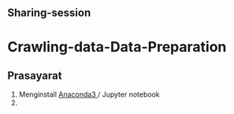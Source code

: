 
## Sharing-session

# Crawling-data-Data-Preparation


## Prasayarat
1. Menginstall [ Anaconda3 ](https://github.com/raldokusuma/modul-pengenalan-CLI) / Jupyter notebook
2. 
